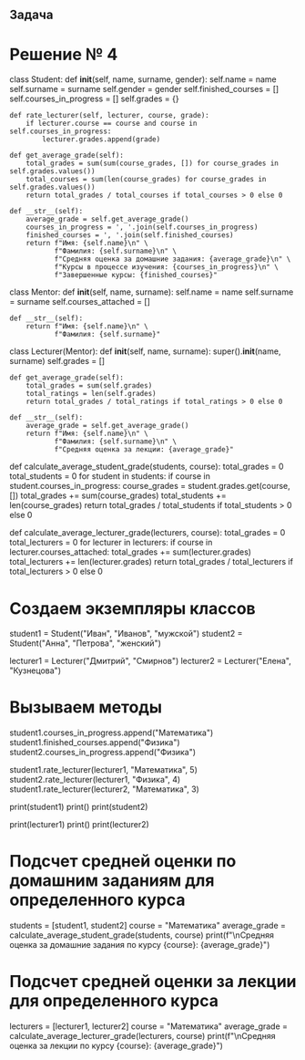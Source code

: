 ## Задача
# Решение № 4
class Student:
    def __init__(self, name, surname, gender):
        self.name = name
        self.surname = surname
        self.gender = gender
        self.finished_courses = []
        self.courses_in_progress = []
        self.grades = {}

    def rate_lecturer(self, lecturer, course, grade):
        if lecturer.course == course and course in self.courses_in_progress:
            lecturer.grades.append(grade)

    def get_average_grade(self):
        total_grades = sum(sum(course_grades, []) for course_grades in self.grades.values())
        total_courses = sum(len(course_grades) for course_grades in self.grades.values())
        return total_grades / total_courses if total_courses > 0 else 0

    def __str__(self):
        average_grade = self.get_average_grade()
        courses_in_progress = ', '.join(self.courses_in_progress)
        finished_courses = ', '.join(self.finished_courses)
        return f"Имя: {self.name}\n" \
               f"Фамилия: {self.surname}\n" \
               f"Средняя оценка за домашние задания: {average_grade}\n" \
               f"Курсы в процессе изучения: {courses_in_progress}\n" \
               f"Завершенные курсы: {finished_courses}"


class Mentor:
    def __init__(self, name, surname):
        self.name = name
        self.surname = surname
        self.courses_attached = []

    def __str__(self):
        return f"Имя: {self.name}\n" \
               f"Фамилия: {self.surname}"


class Lecturer(Mentor):
    def __init__(self, name, surname):
        super().__init__(name, surname)
        self.grades = []

    def get_average_grade(self):
        total_grades = sum(self.grades)
        total_ratings = len(self.grades)
        return total_grades / total_ratings if total_ratings > 0 else 0

    def __str__(self):
        average_grade = self.get_average_grade()
        return f"Имя: {self.name}\n" \
               f"Фамилия: {self.surname}\n" \
               f"Средняя оценка за лекции: {average_grade}"


def calculate_average_student_grade(students, course):
    total_grades = 0
    total_students = 0
    for student in students:
        if course in student.courses_in_progress:
            course_grades = student.grades.get(course, [])
            total_grades += sum(course_grades)
            total_students += len(course_grades)
    return total_grades / total_students if total_students > 0 else 0


def calculate_average_lecturer_grade(lecturers, course):
    total_grades = 0
    total_lecturers = 0
    for lecturer in lecturers:
        if course in lecturer.courses_attached:
            total_grades += sum(lecturer.grades)
            total_lecturers += len(lecturer.grades)
    return total_grades / total_lecturers if total_lecturers > 0 else 0


# Создаем экземпляры классов
student1 = Student("Иван", "Иванов", "мужской")
student2 = Student("Анна", "Петрова", "женский")

lecturer1 = Lecturer("Дмитрий", "Смирнов")
lecturer2 = Lecturer("Елена", "Кузнецова")

# Вызываем методы
student1.courses_in_progress.append("Математика")
student1.finished_courses.append("Физика")
student2.courses_in_progress.append("Физика")

student1.rate_lecturer(lecturer1, "Математика", 5)
student2.rate_lecturer(lecturer1, "Физика", 4)
student1.rate_lecturer(lecturer2, "Математика", 3)

print(student1)
print()
print(student2)

print(lecturer1)
print()
print(lecturer2)

# Подсчет средней оценки по домашним заданиям для определенного курса
students = [student1, student2]
course = "Математика"
average_grade = calculate_average_student_grade(students, course)
print(f"\nСредняя оценка за домашние задания по курсу {course}: {average_grade}")

# Подсчет средней оценки за лекции для определенного курса
lecturers = [lecturer1, lecturer2]
course = "Математика"
average_grade = calculate_average_lecturer_grade(lecturers, course)
print(f"\nСредняя оценка за лекции по курсу {course}: {average_grade}")